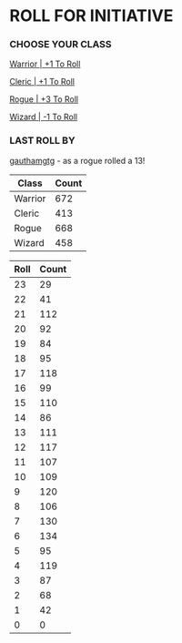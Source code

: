 # ROLL FOR INITIATIVE
### CHOOSE YOUR CLASS

[Warrior | +1 To Roll](https://github.com/benjaminsampica/benjaminsampica/issues/new?title=roll%7Cwarrior&body=Just+click+%27Submit+new+issue%27.)

[Cleric | +1 To Roll](https://github.com/benjaminsampica/benjaminsampica/issues/new?title=roll%7Ccleric&body=Just+click+%27Submit+new+issue%27.)

[Rogue | +3 To Roll](https://github.com/benjaminsampica/benjaminsampica/issues/new?title=roll%7Crogue&body=Just+click+%27Submit+new+issue%27.)

[Wizard | -1 To Roll](https://github.com/benjaminsampica/benjaminsampica/issues/new?title=roll%7Cwizard&body=Just+click+%27Submit+new+issue%27.)
### LAST ROLL BY
[gauthamgtg](https://www.github.com/gauthamgtg) - as a rogue rolled a 13!

|Class|Count|
|-|-|
|Warrior|672|
|Cleric|413|
|Rogue|668|
|Wizard|458|

|Roll|Count|
|-|-|
|23|29
|22|41
|21|112
|20|92
|19|84
|18|95
|17|118
|16|99
|15|110
|14|86
|13|111
|12|117
|11|107
|10|109
|9|120
|8|106
|7|130
|6|134
|5|95
|4|119
|3|87
|2|68
|1|42
|0|0
